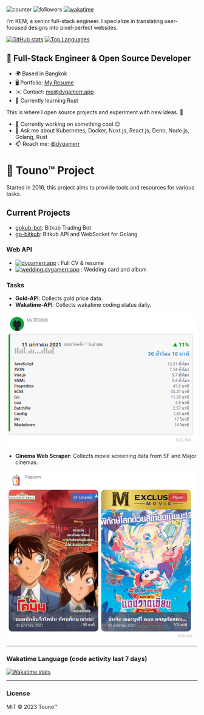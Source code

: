 ![counter](https://komarev.com/ghpvc/?username=dvgamerr&color=97ca00&label=views&labelColor=1c1917&style=flat-square)
![followers](https://img.shields.io/github/followers/dvgamerr?logo=github&style=flat-square&color=0891b2&labelColor=1c1917)
[![wakatime](https://wakatime.com/badge/user/06633b1c-3ba7-44c2-ab5d-08e47ccc87ab.svg?style=flat-square)](https://wakatime.com/@06633b1c-3ba7-44c2-ab5d-08e47ccc87ab)

I’m KEM, a senior full-stack engineer. I specialize in translating user-focused designs into pixel-perfect websites.

[![GitHub stats](https://github-readme-stats.vercel.app/api?username=dvgamerr&show_icons=true&hide=prs,&title_color=0891b2&text_color=ffffff&icon_color=0891b2&bg_color=1c1917&hide_border=true&show_icons=true&theme=transparent)](http://www.github.com/dvgamerr)
[![Top Languages](https://github-readme-stats.vercel.app/api/top-langs/?username=dvgamerr&langs_count=10&title_color=0891b2&text_color=ffffff&icon_color=0891b2&bg_color=1c1917&hide_border=true&locale=en&custom_title=Top%20%Languages&theme=transparent&hide_progress=true&layout=compact)](https://github.com/dvgamerr)

📝 **Full-Stack Engineer & Open Source Developer**
-------------------
  * 🌍  Based in Bangkok
  * 🖥️  Portfolio: [My Resume](https://dvgamerr.app/)
  * ✉️  Contact: [me@dvgamerr.app](mailto:kananek.dev@dvgamerr.app)
  * 🧠  Currently learning Rust

This is where I open source projects and experiment with new ideas. :rofl:

  * 🔭 Currently working on something cool :wink:
  * 💬 Ask me about Kubernetes, Docker, Nuxt.js, React.js, Deno, Node.js, Golang, Rust
  * 📫 Reach me: [@dvgamerr](https://dvgamerr.app/)

# 📣 Touno™ Project
Started in 2016, this project aims to provide tools and resources for various tasks.

## Current Projects
- [gokub-bot](https://github.com/dvgamerr-app/gokub-bot): Bitkub Trading Bot
- [go-bitkub](https://github.com/dvgamerr-app/bitkub-go): Bitkub API and WebSocket for Golang

### Web API
- [![dvgamerr.app](https://github.com/dvgamerr-app/dvgamerr-app.github.io/actions/workflows/gh-pages.yml/badge.svg?branch=main)](https://dvgamerr.app/) : Full CV & resume
- [![wedding.dvgamerr.app](https://github.com/dvgamerr/wedding-day/actions/workflows/deploy.yml/badge.svg?branch=main)](https://wedding.dvgamerr.app/) : Wedding card and album

### Tasks
- **Gold-API**: Collects gold price data.
- **Wakatime-API**: Collects wakatime coding status daily.

![Dashboard](./docs/task-wakatime.png)

- **Cinema Web Scraper**: Collects movie screening data from SF and Major cinemas.

![Dashboard](./docs/task-cinema.png)

---

### Wakatime Language (code activity last 7 days)
[![Wakatime stats](https://github-readme-stats.vercel.app/api/wakatime?username=@dvgamerr&bg_color=1c1917&color=ffffff&theme=transparent)](https://wakatime.com/@dvgamerr)

---

### License
MIT © 2023 Touno™
